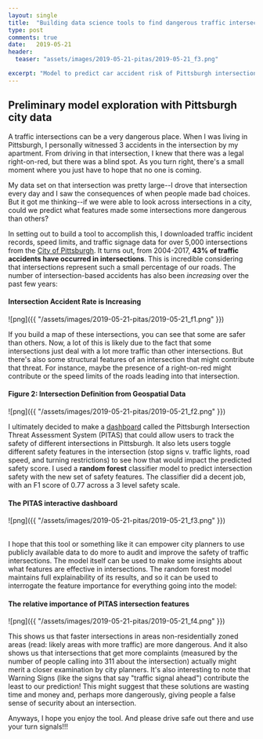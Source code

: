 ```yaml
---
layout: single
title:  "Building data science tools to find dangerous traffic intersections"
type: post
comments: true
date:   2019-05-21
header:
  teaser: "assets/images/2019-05-21-pitas/2019-05-21_f3.png"

excerpt: "Model to predict car accident risk of Pittsburgh intersections"
---
```


## Preliminary model exploration with Pittsburgh city data

A traffic intersections can be a very dangerous place. When I was living in Pittsburgh, I personally witnessed 3 accidents in the intersection by my apartment. From driving in that intersection, I knew that there was a legal right-on-red, but there was a blind spot. As you turn right, there's a small moment where you just have to hope that no one is coming.

My data set on that intersection was pretty large--I drove that intersection every day and I saw the consequences of when people made bad choices. But it got me thinking--if we were able to look across intersections in a city, could we predict what features made some intersections more dangerous than others?

In setting out to build a tool to accomplish this, I downloaded traffic incident records, speed limits, and traffic signage data for over 5,000 intersections from the [City of Pittsburgh](https://data.wprdc.org/dataset/allegheny-county-crash-data). It turns out, from 2004-2017, **43% of traffic accidents have occurred in intersections**. This is incredible considering that intersections represent such a small percentage of our roads. The number of intersection-based accidents has also been *increasing* over the past few years:

#### Intersection Accident Rate is Increasing
![png]({{ "/assets/images/2019-05-21-pitas/2019-05-21_f1.png" }})

If you build a map of these intersections, you can see that some are safer than others. Now, a lot of this is likely due to the fact that some intersections just deal with a lot more traffic than other intersections. But there's also some structural features of an intersection that might contribute that threat. For instance, maybe the presence of a right-on-red might contribute or the speed limits of the roads leading into that intersection.

#### Figure 2: Intersection Definition from Geospatial Data
![png]({{ "/assets/images/2019-05-21-pitas/2019-05-21_f2.png" }})

I ultimately decided to make a [dashboard](http://pitas.herokuapp.com/) called the Pittsburgh Intersection Threat Assessment System (PITAS) that could allow users to track the safety of different intersections in Pittsburgh. It also lets users toggle different safety features in the intersection (stop signs v. traffic lights, road speed, and turning restrictions) to see how that would impact the predicted safety score. I used a **random forest** classifier model to predict intersection safety with the new set of safety features. The classifier did a decent job, with an F1 score of 0.77 across a 3 level safety scale.

#### The PITAS interactive dashboard
![png]({{ "/assets/images/2019-05-21-pitas/2019-05-21_f3.png" }})


<br />
I hope that this tool or something like it can empower city planners to use publicly available data to do more to audit and improve the safety of traffic intersections. The model itself can be used to make some insights about what features are effective in intersections. The random forest model maintains full explainability of its results, and so it can be used to interrogate the feature importance for everything going into the model:

#### The relative importance of PITAS intersection features
![png]({{ "/assets/images/2019-05-21-pitas/2019-05-21_f4.png" }})

This shows us that faster intersections in areas non-residentially zoned areas (read: likely areas with more traffic) are more dangerous. And it also shows us that intersections that get more complaints (measured by the number of people calling into 311 about the intersection) actually might merit a closer examination by city planners. It's also interesting to note that Warning Signs (like the signs that say "traffic signal ahead") contribute the least to our prediction! This might suggest that these solutions are wasting time and money and, perhaps more dangerously, giving people a false sense of security about an intersection.

Anyways, I hope you enjoy the tool. And please drive safe out there and use your turn signals!!!
